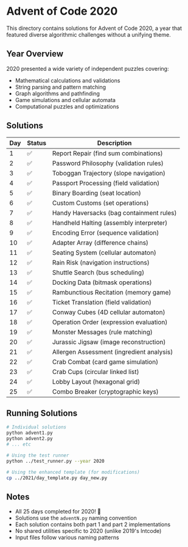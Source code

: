 # Advent of Code 2020

This directory contains solutions for Advent of Code 2020, a year that featured diverse algorithmic challenges without a unifying theme.

## Year Overview

2020 presented a wide variety of independent puzzles covering:
- Mathematical calculations and validations
- String parsing and pattern matching  
- Graph algorithms and pathfinding
- Game simulations and cellular automata
- Computational puzzles and optimizations

## Solutions

| Day | Status | Description |
|-----|--------|-------------|
| 1   | ✅ | Report Repair (find sum combinations) |
| 2   | ✅ | Password Philosophy (validation rules) |
| 3   | ✅ | Toboggan Trajectory (slope navigation) |
| 4   | ✅ | Passport Processing (field validation) |
| 5   | ✅ | Binary Boarding (seat location) |
| 6   | ✅ | Custom Customs (set operations) |
| 7   | ✅ | Handy Haversacks (bag containment rules) |
| 8   | ✅ | Handheld Halting (assembly interpreter) |
| 9   | ✅ | Encoding Error (sequence validation) |
| 10  | ✅ | Adapter Array (difference chains) |
| 11  | ✅ | Seating System (cellular automaton) |
| 12  | ✅ | Rain Risk (navigation instructions) |
| 13  | ✅ | Shuttle Search (bus scheduling) |
| 14  | ✅ | Docking Data (bitmask operations) |
| 15  | ✅ | Rambunctious Recitation (memory game) |
| 16  | ✅ | Ticket Translation (field validation) |
| 17  | ✅ | Conway Cubes (4D cellular automaton) |
| 18  | ✅ | Operation Order (expression evaluation) |
| 19  | ✅ | Monster Messages (rule matching) |
| 20  | ✅ | Jurassic Jigsaw (image reconstruction) |
| 21  | ✅ | Allergen Assessment (ingredient analysis) |
| 22  | ✅ | Crab Combat (card game simulation) |
| 23  | ✅ | Crab Cups (circular linked list) |
| 24  | ✅ | Lobby Layout (hexagonal grid) |
| 25  | ✅ | Combo Breaker (cryptographic keys) |

## Running Solutions

```bash
# Individual solutions
python advent1.py
python advent2.py
# ... etc

# Using the test runner
python ../test_runner.py --year 2020

# Using the enhanced template (for modifications)
cp ../2021/day_template.py day_new.py
```

## Notes

- All 25 days completed for 2020! 🎉
- Solutions use the `adventN.py` naming convention
- Each solution contains both part 1 and part 2 implementations
- No shared utilities specific to 2020 (unlike 2019's Intcode)
- Input files follow various naming patterns